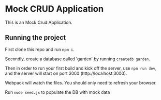 # Mock CRUD Application
This is an Mock Crud Application.

## Running the project
First clone this repo and run `npm i`.

Secondly, create a database called 'garden' by running `createdb garden`.

Then in order to run your first build and kick off the server, use `npm run dev`, and the server will start on port 3000 (http://localhost:3000).

Webpack will watch the files. You should only need to refresh your browser. 

Run `node seed.js` to populate the DB with mock data
